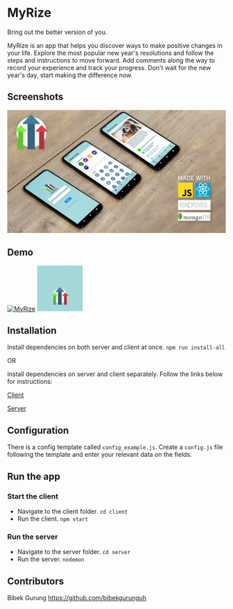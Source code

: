 # **MyRize**

Bring out the better version of you.

MyRize is an app that helps you discover ways to make positive changes in your life. Explore the most popular new year's resolutions and follow the steps and instructions to move forward. Add comments along the way to record your experience and track your progress. Don't wait for the new year's day, start making the difference now.

## Screenshots

![myRize_dropback](https://github.com/bibekgurunguh/myRize/blob/master/myRize_dropback.jpg)

## Demo

[![MyRize](http://img.youtube.com/vi/RGjZ9w5Mg8I/0.jpg)](http://www.youtube.com/watch?v=RGjZ9w5Mg8I "MyRize")
<img src="./client/assets/logoAnimation.gif" alt="MyRize logo" style="zoom:30%" width="350" height="350" >

## Installation

Install dependencies on both server and client at once.
`npm run install-all`

OR

Install dependencies on server and client separately. Follow the links below for instructions:

<a href="https://github.com/bibekgurunguh/myRize/blob/master/client/README.md">Client</a>

<a href="https://github.com/bibekgurunguh/myRize/blob/master/server/README.md">Server</a>

## Configuration
There is a config template called `config_example.js`. Create a `config.js` file following the template and enter your relevant data on the fields.

## Run the app

### Start the client
- Navigate to the client folder. `cd client`
- Run the client. `npm start`

### Run the server
- Navigate to the server folder. `cd server`
- Run the server. `nodemon`

## Contributors
Bibek Gurung https://github.com/bibekgurunguh